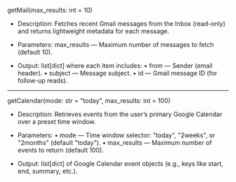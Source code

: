 getMail(max_results: int = 10)

- Description: Fetches recent Gmail messages from the Inbox (read-only) and returns lightweight metadata for each message.

- Parameters: max_results — Maximum number of messages to fetch (default 10).

- Output: list[dict] where each item includes:
    • from — Sender (email header).
    • subject — Message subject.
    • id — Gmail message ID (for follow-up reads).

----------------------------------------------------------------------------------------------------------------------
getCalendar(mode: str = "today", max_results: int = 100)

- Description: Retrieves events from the user’s primary Google Calendar over a preset time window.

- Parameters:
    • mode — Time window selector: "today", "2weeks", or "2months" (default "today").
    • max_results — Maximum number of events to return (default 100).

- Output: list[dict] of Google Calendar event objects (e.g., keys like start, end, summary, etc.).